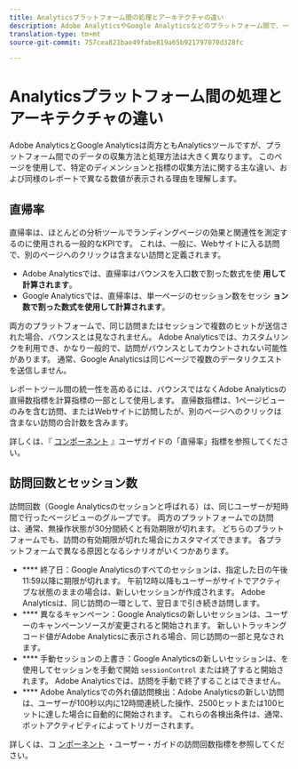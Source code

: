 ```yaml
---
title: Analyticsプラットフォーム間の処理とアーキテクチャの違い
description: Adobe AnalyticsやGoogle Analyticsなどのプラットフォーム間で、一部のデータの収集方法と表示方法が異なる場合について説明します。
translation-type: tm+mt
source-git-commit: 757cea821bae49fabe819a65b921797070d328fc

---
```



# Analyticsプラットフォーム間の処理とアーキテクチャの違い

Adobe AnalyticsとGoogle Analyticsは両方ともAnalyticsツールですが、プラットフォーム間でのデータの収集方法と処理方法は大きく異なります。 このページを使用して、特定のディメンションと指標の収集方法に関する主な違い、および同様のレポートで異なる数値が表示される理由を理解します。

## 直帰率

直帰率は、ほとんどの分析ツールでランディングページの効果と関連性を測定するのに使用される一般的なKPIです。 これは、一般に、Webサイトに入る訪問で、別のページへのクリックは含まない訪問と定義されます。

* Adobe Analyticsでは、直帰率はバウンスを入口数で割った数式を使 **用して計算されます**。
* Google Analyticsでは、直帰率は、単一ページのセッション数をセッシ **ョン数で割った数式を使用して計算されます**。

両方のプラットフォームで、同じ訪問またはセッションで複数のヒットが送信された場合、バウンスとは見なされません。 Adobe Analyticsでは、カスタムリンクを利用でき、かなり一般的で、訪問がバウンスとしてカウントされない可能性があります。 通常、Google Analyticsは同じページで複数のデータリクエストを送信しません。

レポートツール間の統一性を高めるには、バウンスではなくAdobe Analyticsの直帰数指標を計算指標の一部として使用します。 直帰数指標は、1ページビューのみを含む訪問、またはWebサイトに訪問したが、別のページへのクリックは含まない訪問の合計数を含みます。

詳しくは、『 [コンポーネント](/help/components/c-variables/c-metrics/metrics-bounce-rate.md) 』ユーザガイドの「直帰率」指標を参照してください。

## 訪問回数とセッション数

訪問回数（Google Analyticsのセッションと呼ばれる）は、同じユーザーが短時間で行ったページビューのグループです。 両方のプラットフォームでの訪問は、通常、無操作状態が30分間続くと有効期限が切れます。 どちらのプラットフォームでも、訪問の有効期限が切れた場合にカスタマイズできます。 各プラットフォームで異なる原因となるシナリオがいくつかあります。

* **** 終了日：Google Analyticsのすべてのセッションは、指定した日の午後11:59以降に期限が切れます。 午前12時以降もユーザーがサイトでアクティブな状態のままの場合は、新しいセッションが作成されます。 Adobe Analyticsは、同じ訪問の一環として、翌日まで引き続き訪問します。
* **** 異なるキャンペーン：Google Analyticsの新しいセッションは、ユーザーのキャンペーンソースが変更されると開始されます。 新しいトラッキングコード値がAdobe Analyticsに表示される場合、同じ訪問の一部と見なされます。
* **** 手動セッションの上書き：Google Analyticsの新しいセッションは、を使用してセッションを手動で開始 `sessionControl` または終了すると開始されます。 Adobe Analyticsでは、訪問を手動で終了することはできません。
* **** Adobe Analyticsでの外れ値訪問検出：Adobe Analyticsの新しい訪問は、ユーザーが100秒以内に12時間連続した操作、2500ヒットまたは100ヒットに達した場合に自動的に開始されます。 これらの各検出条件は、通常、ボットアクティビティによってトリガーされます。

詳しくは、コ [ンポーネント](/help/components/c-variables/c-metrics/metrics-visit.md) ・ユーザー・ガイドの訪問回数指標を参照してください。
